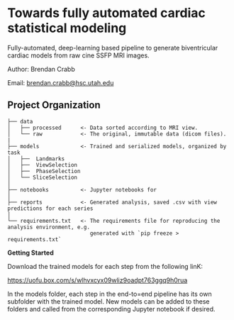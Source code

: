 Towards fully automated cardiac statistical modeling
==============================

Fully-automated, deep-learning based pipeline to generate biventricular cardiac models from raw cine SSFP MRI images.

Author: Brendan Crabb

Email: brendan.crabb@hsc.utah.edu


Project Organization
------------

    ├── data
    │   ├── processed      <- Data sorted according to MRI view.
    │   └── raw            <- The original, immutable data (dicom files).
    |
    ├── models             <- Trained and serialized models, organized by task
    │   ├──  Landmarks 
    │   ├──  ViewSelection 
    │   ├──  PhaseSelection 
    │   └── SliceSelection 
    │
    ├── notebooks          <- Jupyter notebooks for
    │
    ├── reports            <- Generated analysis, saved .csv with view predictions for each series
    │
    └── requirements.txt   <- The requirements file for reproducing the analysis environment, e.g.
                              generated with `pip freeze > requirements.txt`

**Getting Started**

Download the trained models for each step from the following linK:

https://uofu.box.com/s/wlhvxcyx09wliz9oadpt763ggq9h0rua

In the models folder, each step in the end-to=end pipeline has its own subfolder with the trained model. New models can be added to these folders and called from the corresponding Jupyter notebook if desired. 
